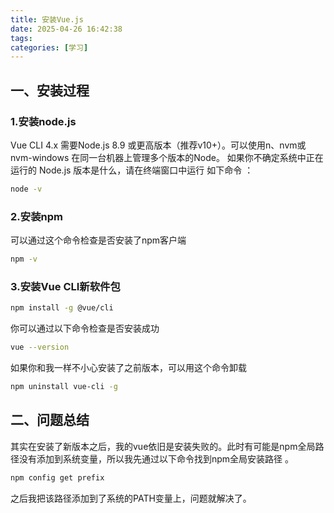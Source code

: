 ```yaml
---
title: 安装Vue.js
date: 2025-04-26 16:42:38
tags: 
categories: [学习]
---
```

## 一、安装过程
### 1.安装node.js
Vue CLI 4.x 需要Node.js 8.9 或更高版本（推荐v10+）。可以使用n、nvm或nvm-windows 在同一台机器上管理多个版本的Node。 如果你不确定系统中正在运行的 Node.js 版本是什么，请在终端窗口中运行 如下命令
：

```     bash
node -v
```
### 2.安装npm
可以通过这个命令检查是否安装了npm客户端
``` bash
npm -v
```
### 3.安装Vue CLI新软件包
``` bash
npm install -g @vue/cli
```
你可以通过以下命令检查是否安装成功
``` bash
vue --version
```
如果你和我一样不小心安装了之前版本，可以用这个命令卸载
``` bash
npm uninstall vue-cli -g
```
## 二、问题总结
其实在安装了新版本之后，我的vue依旧是安装失败的。此时有可能是npm全局路径没有添加到系统变量，所以我先通过以下命令找到npm全局安装路径
。
``` bash
npm config get prefix
```
之后我把该路径添加到了系统的PATH变量上，问题就解决了。

